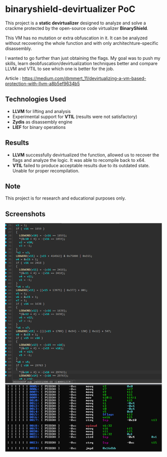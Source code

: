 # binaryshield-devirtualizer PoC

This project is a **static devirtualizer** designed to analyze and solve a crackme protected by the open-source code virtualizer **BinaryShield**.

This VM has no mutation or extra obfuscation in it. It can be analyzed without recovering the whole function and with only architechture-specific disassembly.

I wanted to go further than just obtaining the flags. My goal was to push my skills, learn deobfuscation/devirtualization techniques better and compare LLVM and VTIL to see which one is better for the job.

Article : https://medium.com/@mmert_11/devirtualizing-a-vm-based-protection-with-llvm-a8b5ef9634b5

## Technologies Used

- **LLVM** for lifting and analysis  
- Experimental support for **VTIL** (results were not satisfactory)
- **Zydis** as disassembly engine
- **LIEF** for binary operations

## Results

- **LLVM** successfully devirtualized the function, allowed us to recover the flags and analyze the logic. It was able to recompile back to x64.
- **VTIL** failed to produce acceptable results due to its outdated state. Unable for proper recompilation.

## Note

This project is for research and educational purposes only.

## Screenshots

![](images/llvm.jpg)
![](images/vtil.jpg)
